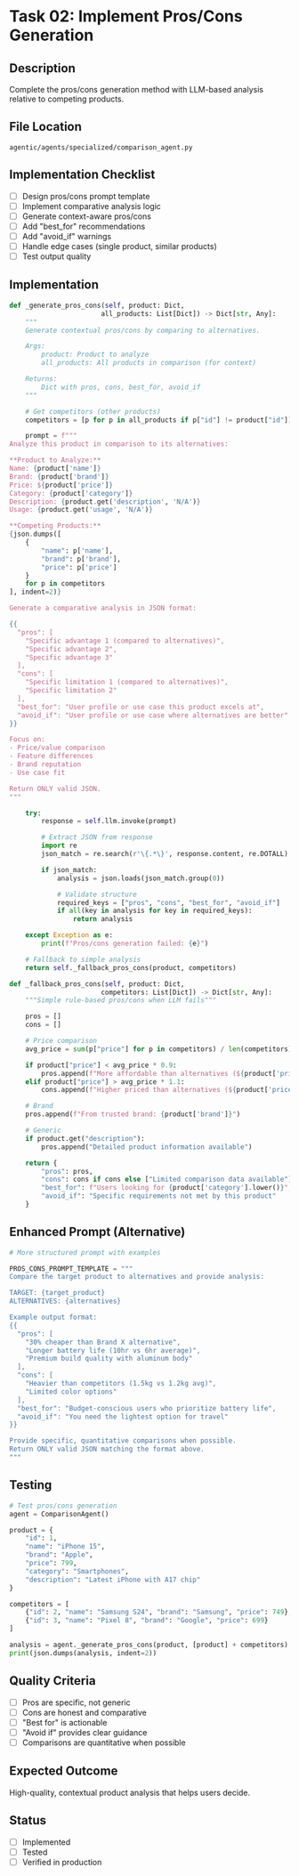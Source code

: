 # Task 02: Implement Pros/Cons Generation

## Description
Complete the pros/cons generation method with LLM-based analysis relative to competing products.

## File Location
`agentic/agents/specialized/comparison_agent.py`

## Implementation Checklist

- [ ] Design pros/cons prompt template
- [ ] Implement comparative analysis logic
- [ ] Generate context-aware pros/cons
- [ ] Add "best_for" recommendations
- [ ] Add "avoid_if" warnings
- [ ] Handle edge cases (single product, similar products)
- [ ] Test output quality

## Implementation
```python
def _generate_pros_cons(self, product: Dict,
                       all_products: List[Dict]) -> Dict[str, Any]:
    """
    Generate contextual pros/cons by comparing to alternatives.

    Args:
        product: Product to analyze
        all_products: All products in comparison (for context)

    Returns:
        Dict with pros, cons, best_for, avoid_if
    """

    # Get competitors (other products)
    competitors = [p for p in all_products if p["id"] != product["id"]]

    prompt = f"""
Analyze this product in comparison to its alternatives:

**Product to Analyze:**
Name: {product['name']}
Brand: {product['brand']}
Price: ${product['price']}
Category: {product['category']}
Description: {product.get('description', 'N/A')}
Usage: {product.get('usage', 'N/A')}

**Competing Products:**
{json.dumps([
    {
        "name": p['name'],
        "brand": p['brand'],
        "price": p['price']
    }
    for p in competitors
], indent=2)}

Generate a comparative analysis in JSON format:

{{
  "pros": [
    "Specific advantage 1 (compared to alternatives)",
    "Specific advantage 2",
    "Specific advantage 3"
  ],
  "cons": [
    "Specific limitation 1 (compared to alternatives)",
    "Specific limitation 2"
  ],
  "best_for": "User profile or use case this product excels at",
  "avoid_if": "User profile or use case where alternatives are better"
}}

Focus on:
- Price/value comparison
- Feature differences
- Brand reputation
- Use case fit

Return ONLY valid JSON.
"""

    try:
        response = self.llm.invoke(prompt)

        # Extract JSON from response
        import re
        json_match = re.search(r'\{.*\}', response.content, re.DOTALL)

        if json_match:
            analysis = json.loads(json_match.group(0))

            # Validate structure
            required_keys = ["pros", "cons", "best_for", "avoid_if"]
            if all(key in analysis for key in required_keys):
                return analysis

    except Exception as e:
        print(f"Pros/cons generation failed: {e}")

    # Fallback to simple analysis
    return self._fallback_pros_cons(product, competitors)

def _fallback_pros_cons(self, product: Dict,
                       competitors: List[Dict]) -> Dict[str, Any]:
    """Simple rule-based pros/cons when LLM fails"""

    pros = []
    cons = []

    # Price comparison
    avg_price = sum(p["price"] for p in competitors) / len(competitors) if competitors else product["price"]

    if product["price"] < avg_price * 0.9:
        pros.append(f"More affordable than alternatives (${product['price']} vs avg ${avg_price:.2f})")
    elif product["price"] > avg_price * 1.1:
        cons.append(f"Higher priced than alternatives (${product['price']} vs avg ${avg_price:.2f})")

    # Brand
    pros.append(f"From trusted brand: {product['brand']}")

    # Generic
    if product.get("description"):
        pros.append("Detailed product information available")

    return {
        "pros": pros,
        "cons": cons if cons else ["Limited comparison data available"],
        "best_for": f"Users looking for {product['category'].lower()}",
        "avoid_if": "Specific requirements not met by this product"
    }
```

## Enhanced Prompt (Alternative)
```python
# More structured prompt with examples

PROS_CONS_PROMPT_TEMPLATE = """
Compare the target product to alternatives and provide analysis:

TARGET: {target_product}
ALTERNATIVES: {alternatives}

Example output format:
{{
  "pros": [
    "30% cheaper than Brand X alternative",
    "Longer battery life (10hr vs 6hr average)",
    "Premium build quality with aluminum body"
  ],
  "cons": [
    "Heavier than competitors (1.5kg vs 1.2kg avg)",
    "Limited color options"
  ],
  "best_for": "Budget-conscious users who prioritize battery life",
  "avoid_if": "You need the lightest option for travel"
}}

Provide specific, quantitative comparisons when possible.
Return ONLY valid JSON matching the format above.
"""
```

## Testing
```python
# Test pros/cons generation
agent = ComparisonAgent()

product = {
    "id": 1,
    "name": "iPhone 15",
    "brand": "Apple",
    "price": 799,
    "category": "Smartphones",
    "description": "Latest iPhone with A17 chip"
}

competitors = [
    {"id": 2, "name": "Samsung S24", "brand": "Samsung", "price": 749},
    {"id": 3, "name": "Pixel 8", "brand": "Google", "price": 699}
]

analysis = agent._generate_pros_cons(product, [product] + competitors)
print(json.dumps(analysis, indent=2))
```

## Quality Criteria
- [ ] Pros are specific, not generic
- [ ] Cons are honest and comparative
- [ ] "Best for" is actionable
- [ ] "Avoid if" provides clear guidance
- [ ] Comparisons are quantitative when possible

## Expected Outcome
High-quality, contextual product analysis that helps users decide.

## Status
- [ ] Implemented
- [ ] Tested
- [ ] Verified in production
